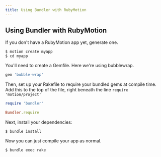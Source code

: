 ```yaml
---
title: Using Bundler with RubyMotion
---
```


## Using Bundler with RubyMotion

If you don't have a RubyMotion app yet, generate one.

```
$ motion create myapp
$ cd myapp
```

You'll need to create a Gemfile. Here we're using bubblewrap.

``` ruby
gem 'bubble-wrap'
```

Then, set up your Rakefile to require your bundled gems at compile time.
Add this to the top of the file, right beneath the line `require 'motion/project'`

``` ruby
require 'bundler'

Bundler.require
```

Next, install your dependencies:

```
$ bundle install
```

Now you can just compile your app as normal.

```
$ bundle exec rake
